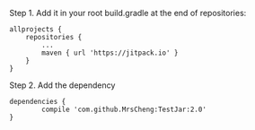 Step 1. Add it in your root build.gradle at the end of repositories:
	
	allprojects {
		repositories {
			...
			maven { url 'https://jitpack.io' }
		}
	}
	
Step 2. Add the dependency

	dependencies {
	        compile 'com.github.MrsCheng:TestJar:2.0'
	}
